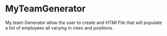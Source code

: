 # MyTeamGenerator
My team Generator allow the user to create and HTMl File that will populate a list of employees all varying in roles and positions. 
